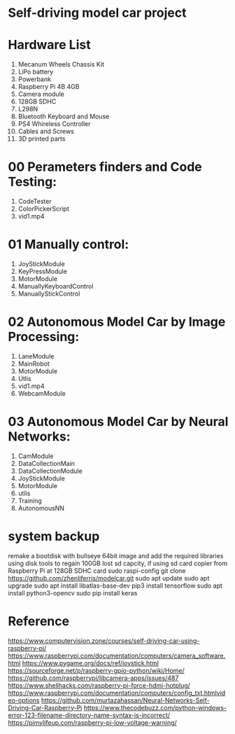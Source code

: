 # Self-driving model car project


 # Hardware List
 1. Mecanum Wheels Chassis Kit
 2. LiPo battery 
 3. Powerbank 
 4. Raspberry Pi 4B 4GB 
 5. Camera module 
 6. 128GB SDHC 
 7. L298N 
 8. Bluetooth Keyboard and Mouse 
 9. PS4 Whireless Controller
 10. Cables and Screws
 11. 3D printed parts


 # 00 Perameters finders and Code Testing:
 1. CodeTester
 2. ColorPickerScript
 3. vid1.mp4


 # 01 Manually control:
 1. JoyStickModule 
 2. KeyPressModule  
 3. MotorModule
 4. ManuallyKeyboardControl
 5. ManuallyStickControl


 # 02 Autonomous Model Car by Image Processing:
 1. LaneModule
 2. MainRobot
 3. MotorModule
 4. Utlis
 5. vid1.mp4
 6. WebcamModule


 # 03 Autonomous Model Car by Neural Networks:
 1. CamModule
 2. DataCollectionMain
 3. DataCollectionModule
 4. JoyStickModule
 5. MotorModule
 6. utlis
 7. Training
 8. AutonomousNN


 # system backup
 remake a bootdisk with bullseye 64bit image and add the required libraries
 using disk tools to regain 100GB lost sd capcity, if using sd card copier from Raspberry Pi at 128GB SDHC card
      sudo raspi-config 
      git clone https://github.com/zhenliferris/modelcar.git
      sudo apt update
      sudo apt upgrade
      sudo apt install libatlas-base-dev
      pip3 install tensorflow
      sudo apt install python3-opencv
      sudo pip install keras
   

 # Reference
 https://www.computervision.zone/courses/self-driving-car-using-raspberry-pi/
 https://www.raspberrypi.com/documentation/computers/camera_software.html
 https://www.pygame.org/docs/ref/joystick.html
 https://sourceforge.net/p/raspberry-gpio-python/wiki/Home/
 https://github.com/raspberrypi/libcamera-apps/issues/487
 https://www.shellhacks.com/raspberry-pi-force-hdmi-hotplug/
 https://www.raspberrypi.com/documentation/computers/config_txt.htmlvideo-options
 https://github.com/murtazahassan/Neural-Networks-Self-Driving-Car-Raspberry-Pi
 https://www.thecodebuzz.com/python-windows-error-123-filename-directory-name-syntax-is-incorrect/
 https://pimylifeup.com/raspberry-pi-low-voltage-warning/
